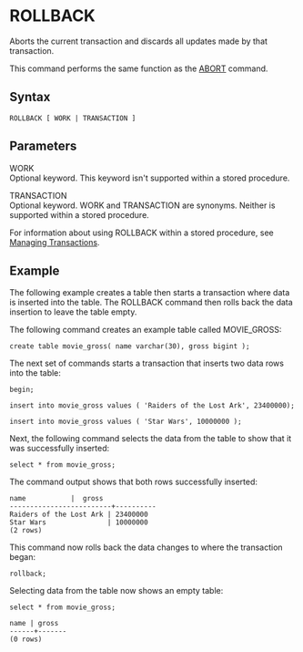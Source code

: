 # ROLLBACK<a name="r_ROLLBACK"></a>

Aborts the current transaction and discards all updates made by that transaction\.

This command performs the same function as the [ABORT](r_ABORT.md) command\.

## Syntax<a name="r_ROLLBACK-synopsis"></a>

```
ROLLBACK [ WORK | TRANSACTION ]
```

## Parameters<a name="r_ROLLBACK-parameters"></a>

WORK  
Optional keyword\. This keyword isn't supported within a stored procedure\. 

TRANSACTION  
Optional keyword\. WORK and TRANSACTION are synonyms\. Neither is supported within a stored procedure\. 

For information about using ROLLBACK within a stored procedure, see [Managing Transactions](stored-procedure-transaction-management.md)\. 

## Example<a name="r_ROLLBACK-example"></a>

The following example creates a table then starts a transaction where data is inserted into the table\. The ROLLBACK command then rolls back the data insertion to leave the table empty\.

The following command creates an example table called MOVIE\_GROSS:

```
create table movie_gross( name varchar(30), gross bigint );
```

The next set of commands starts a transaction that inserts two data rows into the table:

```
begin;

insert into movie_gross values ( 'Raiders of the Lost Ark', 23400000);

insert into movie_gross values ( 'Star Wars', 10000000 );
```

Next, the following command selects the data from the table to show that it was successfully inserted:

```
select * from movie_gross;
```

The command output shows that both rows successfully inserted:

```
name           |  gross
-------------------------+----------
Raiders of the Lost Ark | 23400000
Star Wars               | 10000000
(2 rows)
```

This command now rolls back the data changes to where the transaction began:

```
rollback;
```

Selecting data from the table now shows an empty table:

```
select * from movie_gross;

name | gross
------+-------
(0 rows)
```